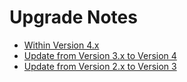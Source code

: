 # Upgrade Notes

- [Within Version 4.x](01_Witin_V4.md)
- [Update from Version 3.x to Version 4](02_V3_to_V4.md)
- [Update from Version 2.x to Version 3](03_V2_to_V3.md)

